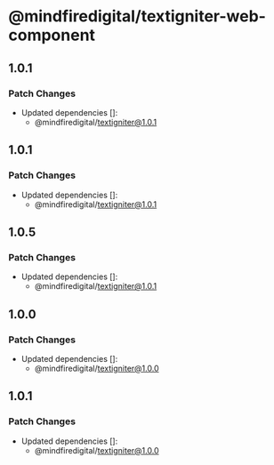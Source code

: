 # @mindfiredigital/textigniter-web-component

## 1.0.1

### Patch Changes

- Updated dependencies []:
  - @mindfiredigital/textigniter@1.0.1

## 1.0.1

### Patch Changes

- Updated dependencies []:
  - @mindfiredigital/textigniter@1.0.1

## 1.0.5

### Patch Changes

- Updated dependencies []:
  - @mindfiredigital/textigniter@1.0.1

## 1.0.0

### Patch Changes

- Updated dependencies []:
  - @mindfiredigital/textigniter@1.0.0

## 1.0.1

### Patch Changes

- Updated dependencies []:
  - @mindfiredigital/textigniter@1.0.0

